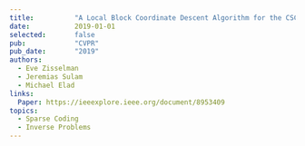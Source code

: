 ```yaml
---
title:          "A Local Block Coordinate Descent Algorithm for the CSC Model"
date:           2019-01-01
selected:       false
pub:            "CVPR"
pub_date:       "2019"
authors:
  - Eve Zisselman
  - Jeremias Sulam
  - Michael Elad
links:
  Paper: https://ieeexplore.ieee.org/document/8953409
topics:
  - Sparse Coding
  - Inverse Problems
---
```

